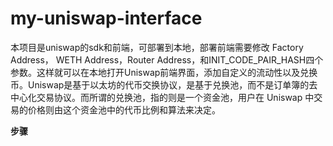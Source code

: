 # my-uniswap-interface
本项目是uniswap的sdk和前端，可部署到本地，部署前端需要修改 Factory Address， WETH Address，Router Address，和INIT_CODE_PAIR_HASH四个参数。这样就可以在本地打开Uniswap前端界面，添加自定义的流动性以及兑换币。Uniswap是基于以太坊的代币交换协议，是基于兑换池，而不是订单簿的去中心化交易协议。而所谓的兑换池，指的则是一个资金池，用户在 Uniswap 中交易的价格则由这个资金池中的代币比例和算法来决定。 

**步骤**
